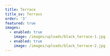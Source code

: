 ```yaml
---
title: Terrace
title_sv: Terrass
order: '3'
featured: true
images:
  - enabled: true
    image: /images/uploads/black_terrace-1.jpg
  - enabled: true
    image: /images/uploads/black_terrace-2.jpg
---
```


